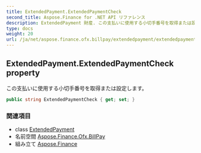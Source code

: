 ```yaml
---
title: ExtendedPayment.ExtendedPaymentCheck
second_title: Aspose.Finance for .NET API リファレンス
description: ExtendedPayment 財産. この支払いに使用する小切手番号を取得または設定します
type: docs
weight: 20
url: /ja/net/aspose.finance.ofx.billpay/extendedpayment/extendedpaymentcheck/
---
```

## ExtendedPayment.ExtendedPaymentCheck property

この支払いに使用する小切手番号を取得または設定します。

```csharp
public string ExtendedPaymentCheck { get; set; }
```

### 関連項目

* class [ExtendedPayment](../)
* 名前空間 [Aspose.Finance.Ofx.BillPay](../../extendedpayment/)
* 組み立て [Aspose.Finance](../../../)


